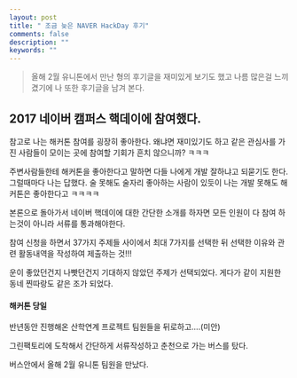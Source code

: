 ```yaml
---
layout: post
title: " 조금 늦은 NAVER HackDay 후기"
comments: false
description: ""
keywords: ""
---
```



>올해 2월 유니톤에서 만난 형의 후기글을 재미있게 보기도 했고 나름 많은걸 느끼겼기에 나 또한 후기글을
남겨 본다.



## 2017 네이버 캠퍼스 핵데이에 참여했다.

참고로 나는 해커톤 참여를 굉장히 좋아한다. 왜냐면 재미있기도 하고 같은 관심사를 가진 사람들이 모이는 곳에
참여할 기회가 흔치 않으니까? ㅋㅋㅋ

주변사람들한테 해커톤을 좋아한다고 말하면 다들 나에게 개발 잘하냐고 되묻기도 한다.
그럴때마다 나는 답했다. 술 못해도 술자리 좋아하는 사람이 있듯이 나는 개발 못해도 해커톤은 좋아한다고 ㅋㅋㅋㅋ

본론으로 돌아가서 네이버 핵데이에 대한 간단한 소개를 하자면 모든 인원이 다 참여 하는것이 아니라 서류를 통과해야한다.

참여 신청을 하면서 37가지 주제들 사이에서 최대 7가지를 선택한 뒤 선택한 이유와 관련 활동내역을 작성하여 제출하는 것!!!

운이 좋았던건지 나빳던건지 기대하지 않았던 주제가 선택되었다. 게다가 같이 지원한 동네 찐따랑도 같은 조가 되었다.



#### 해커톤 당일

반년동안 진행해온 산학연계 프로젝트 팀원들을 뒤로하고....(미안)


그린팩토리에 도착해서 간단하게 서류작성하고 춘천으로 가는 버스를 탔다.

버스안에서 올해 2월 유니톤 팀원을 만났다.
